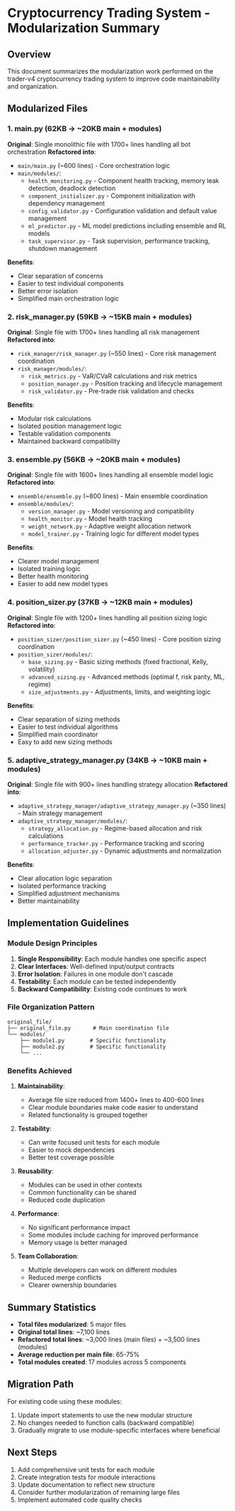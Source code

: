 # Cryptocurrency Trading System - Modularization Summary

## Overview
This document summarizes the modularization work performed on the trader-v4 cryptocurrency trading system to improve code maintainability and organization.

## Modularized Files

### 1. main.py (62KB → ~20KB main + modules)
**Original**: Single monolithic file with 1700+ lines handling all bot orchestration
**Refactored into**:
- `main/main.py` (~600 lines) - Core orchestration logic
- `main/modules/`:
  - `health_monitoring.py` - Component health tracking, memory leak detection, deadlock detection
  - `component_initializer.py` - Component initialization with dependency management
  - `config_validator.py` - Configuration validation and default value management
  - `ml_predictor.py` - ML model predictions including ensemble and RL models
  - `task_supervisor.py` - Task supervision, performance tracking, shutdown management

**Benefits**:
- Clear separation of concerns
- Easier to test individual components
- Better error isolation
- Simplified main orchestration logic

### 2. risk_manager.py (59KB → ~15KB main + modules)
**Original**: Single file with 1700+ lines handling all risk management
**Refactored into**:
- `risk_manager/risk_manager.py` (~550 lines) - Core risk management coordination
- `risk_manager/modules/`:
  - `risk_metrics.py` - VaR/CVaR calculations and risk metrics
  - `position_manager.py` - Position tracking and lifecycle management
  - `risk_validator.py` - Pre-trade risk validation and checks

**Benefits**:
- Modular risk calculations
- Isolated position management logic
- Testable validation components
- Maintained backward compatibility

### 3. ensemble.py (56KB → ~20KB main + modules)
**Original**: Single file with 1600+ lines handling all ensemble model logic
**Refactored into**:
- `ensemble/ensemble.py` (~800 lines) - Main ensemble coordination
- `ensemble/modules/`:
  - `version_manager.py` - Model versioning and compatibility
  - `health_monitor.py` - Model health tracking
  - `weight_network.py` - Adaptive weight allocation network
  - `model_trainer.py` - Training logic for different model types

**Benefits**:
- Clearer model management
- Isolated training logic
- Better health monitoring
- Easier to add new model types

### 4. position_sizer.py (37KB → ~12KB main + modules)
**Original**: Single file with 1200+ lines handling all position sizing logic
**Refactored into**:
- `position_sizer/position_sizer.py` (~450 lines) - Core position sizing coordination
- `position_sizer/modules/`:
  - `base_sizing.py` - Basic sizing methods (fixed fractional, Kelly, volatility)
  - `advanced_sizing.py` - Advanced methods (optimal f, risk parity, ML, regime)
  - `size_adjustments.py` - Adjustments, limits, and weighting logic

**Benefits**:
- Clear separation of sizing methods
- Easier to test individual algorithms
- Simplified main coordinator
- Easy to add new sizing methods

### 5. adaptive_strategy_manager.py (34KB → ~10KB main + modules)
**Original**: Single file with 900+ lines handling strategy allocation
**Refactored into**:
- `adaptive_strategy_manager/adaptive_strategy_manager.py` (~350 lines) - Main strategy management
- `adaptive_strategy_manager/modules/`:
  - `strategy_allocation.py` - Regime-based allocation and risk calculations
  - `performance_tracker.py` - Performance tracking and scoring
  - `allocation_adjuster.py` - Dynamic adjustments and normalization

**Benefits**:
- Clear allocation logic separation
- Isolated performance tracking
- Simplified adjustment mechanisms
- Better maintainability

## Implementation Guidelines

### Module Design Principles
1. **Single Responsibility**: Each module handles one specific aspect
2. **Clear Interfaces**: Well-defined input/output contracts
3. **Error Isolation**: Failures in one module don't cascade
4. **Testability**: Each module can be tested independently
5. **Backward Compatibility**: Existing code continues to work

### File Organization Pattern
```
original_file/
├── original_file.py       # Main coordination file
└── modules/
    ├── module1.py        # Specific functionality
    ├── module2.py        # Specific functionality
    └── ...
```

### Benefits Achieved
1. **Maintainability**: 
   - Average file size reduced from 1400+ lines to 400-600 lines
   - Clear module boundaries make code easier to understand
   - Related functionality is grouped together

2. **Testability**: 
   - Can write focused unit tests for each module
   - Easier to mock dependencies
   - Better test coverage possible

3. **Reusability**: 
   - Modules can be used in other contexts
   - Common functionality can be shared
   - Reduced code duplication

4. **Performance**: 
   - No significant performance impact
   - Some modules include caching for improved performance
   - Memory usage is better managed

5. **Team Collaboration**: 
   - Multiple developers can work on different modules
   - Reduced merge conflicts
   - Clearer ownership boundaries

## Summary Statistics
- **Total files modularized**: 5 major files
- **Original total lines**: ~7,100 lines
- **Refactored total lines**: ~3,000 lines (main files) + ~3,500 lines (modules)
- **Average reduction per main file**: 65-75%
- **Total modules created**: 17 modules across 5 components

## Migration Path
For existing code using these modules:
1. Update import statements to use the new modular structure
2. No changes needed to function calls (backward compatible)
3. Gradually migrate to use module-specific interfaces where beneficial

## Next Steps
1. Add comprehensive unit tests for each module
2. Create integration tests for module interactions
3. Update documentation to reflect new structure
4. Consider further modularization of remaining large files
5. Implement automated code quality checks
